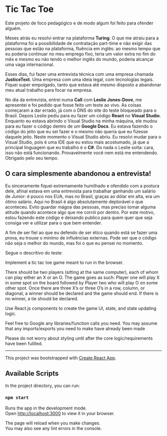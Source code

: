 # Tic Tac Toe

Este projeto de foco pedagógico e de modo algum foi feito para ofender alguém.

Meses atrás eu resolvi entrar na plataforma **Turing**. O que me atraiu para a plataforma foi a possibilidade de contratação part-time e não exigir das pessoas que estão na plataforma, fluência em inglês: ao mesmo tempo que eu poderia continuar no meu emprego fixo, teria um valor extra no fim do mês e mesmo eu não tendo o melhor inglês do mundo, poderia alcançar uma vaga internacional.

Esses dias, fui fazer uma entrevista técnica com uma empresa chamada **JusticeText**. Uma empresa com uma ideia legal, com tecnologias legais. Fiquei super empolgado, tanto que estava até mesmo disposto a abandonar meu atual trabalho para focar na empresa.

No dia da entrevista, entrei numa **Call** com **Leslie Jones-Dove**, me apresentei e foi pedido que fosse feito um teste ao vivo. As coisas começaram a dar errado, já com o DNS do site do teste bloqueado para o Brasil. Depois Leslie pediu para eu fazer um código **React** no **Visual Studio**. Enquanto eu estava abrindo o Visual Studio na minha máquina, ele mudou para eu fazer o código dentro de um **Google Docs**. Eu estava fazendo o código do jeito que eu sei fazer e o mesmo não queria que eu fizesse daquele jeito. Neste momento o Visual Studio abriu. Eu resolvi mudar para o Visual Studio, pois é uma IDE que eu estou mais acostumado, já que a principal linguagem que eu trabalho é o **C#**. Do nada o Leslie solta: cara, isso não está funcionando. Provavelmente você nem está me entendendo. Obrigado pelo seu tempo.

## O cara simplesmente abandonou a entrevista!

Eu sinceramente fiquei extremamente humilhado e ofendido com a postura dele, afinal estava em uma entrevista para trabalhar ganhando um salário de Junior: é pouco nos EUA, mas no Brasil, graças ao dólar em alta, era um ótimo salário. Aqui no Brasil é algo absolutamente deplorável o que aconteceu. Evito guardar mágoa das pessoas, mas preciso tomar alguma atitude quando acontece algo que me corrói por dentro. Por este motivo, estou fazendo este código e deixando publico para quem quer que seja consiga ver e utilizar para o que bem entender.

A fim de ser fiel ao que eu defendo de ser ético quando está se fazer uma prova, eu trouxe o mínimo de influências externas. Pode ser que o código não seja o melhor do mundo, mas foi o que eu pensei no momento.

Segue o descritivo do teste:

Implement a tic tac toe game meant to run in the browser.

There should be two players (sitting at the same computer), each of whom can play either an X or an O.
The game goes as such: Player one will play X in some spot on the board followed by Player two who will play O on some other spot.
Once there are three X’s or three O’s in a row, column, or diagonal, a winner should be declared and the game should end. If there is no winner,
a tie should be declared.

Use React.js components to create the game UI, state, and state updating logic.

Feel free to Google any libraries/function calls you need. You may assume that any imports/exports you need to make have already been made

Please do not worry about styling until after the core logic/requirements have been fulilled.

---

This project was bootstrapped with [Create React App](https://github.com/facebook/create-react-app).

## Available Scripts

In the project directory, you can run:

### `npm start`

Runs the app in the development mode.\
Open [http://localhost:3000](http://localhost:3000) to view it in your browser.

The page will reload when you make changes.\
You may also see any lint errors in the console.
